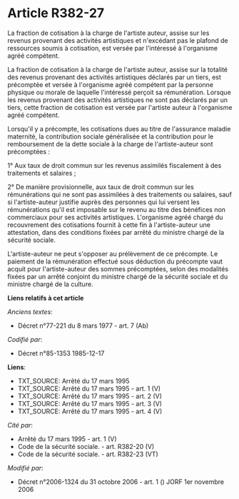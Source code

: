 # Article R382-27

La fraction de cotisation à la charge de l'artiste auteur, assise sur les revenus provenant des activités artistiques et
n'excédant pas le plafond de ressources soumis à cotisation, est versée par l'intéressé à l'organisme agréé compétent.

La fraction de cotisation à la charge de l'artiste auteur, assise sur la totalité des revenus provenant des activités
artistiques déclarés par un tiers, est précomptée et versée à l'organisme agréé compétent par la personne physique ou morale
de laquelle l'intéressé perçoit sa rémunération. Lorsque les revenus provenant des activités artistiques ne sont pas déclarés
par un tiers, cette fraction de cotisation est versée par l'artiste auteur à l'organisme agréé compétent.

Lorsqu'il y a précompte, les cotisations dues au titre de l'assurance maladie maternité, la contribution sociale généralisée
et la contribution pour le remboursement de la dette sociale à la charge de l'artiste-auteur sont précomptées :

1° Aux taux de droit commun sur les revenus assimilés fiscalement à des traitements et salaires ;

2° De manière provisionnelle, aux taux de droit commun sur les rémunérations qui ne sont pas assimilées à des traitements ou
salaires, sauf si l'artiste-auteur justifie auprès des personnes qui lui versent les rémunérations qu'il est imposable sur le
revenu au titre des bénéfices non commerciaux pour ses activités artistiques. L'organisme agréé chargé du recouvrement des
cotisations fournit à cette fin à l'artiste-auteur une attestation, dans des conditions fixées par arrêté du ministre chargé
de la sécurité sociale.

L'artiste-auteur ne peut s'opposer au prélèvement de ce précompte. Le paiement de la rémunération effectué sous déduction du
précompte vaut acquit pour l'artiste-auteur des sommes précomptées, selon des modalités fixées par un arrêté conjoint du
ministre chargé de la sécurité sociale et du ministre chargé de la culture.

**Liens relatifs à cet article**

_Anciens textes_:

  - Décret n°77-221 du 8 mars 1977 - art. 7 (Ab)

_Codifié par_:

  - Décret n°85-1353 1985-12-17

**Liens**:

  - TXT_SOURCE: Arrêté du 17 mars 1995
  - TXT_SOURCE: Arrêté du 17 mars 1995 - art. 1 (V)
  - TXT_SOURCE: Arrêté du 17 mars 1995 - art. 2 (V)
  - TXT_SOURCE: Arrêté du 17 mars 1995 - art. 3 (V)
  - TXT_SOURCE: Arrêté du 17 mars 1995 - art. 4 (V)

_Cité par_:

  - Arrêté du 17 mars 1995 - art. 1 (V)
  - Code de la sécurité sociale. - art. R382-20 (V)
  - Code de la sécurité sociale. - art. R382-23 (VT)

_Modifié par_:

  - Décret n°2006-1324 du 31 octobre 2006 - art. 1 () JORF 1er novembre 2006

